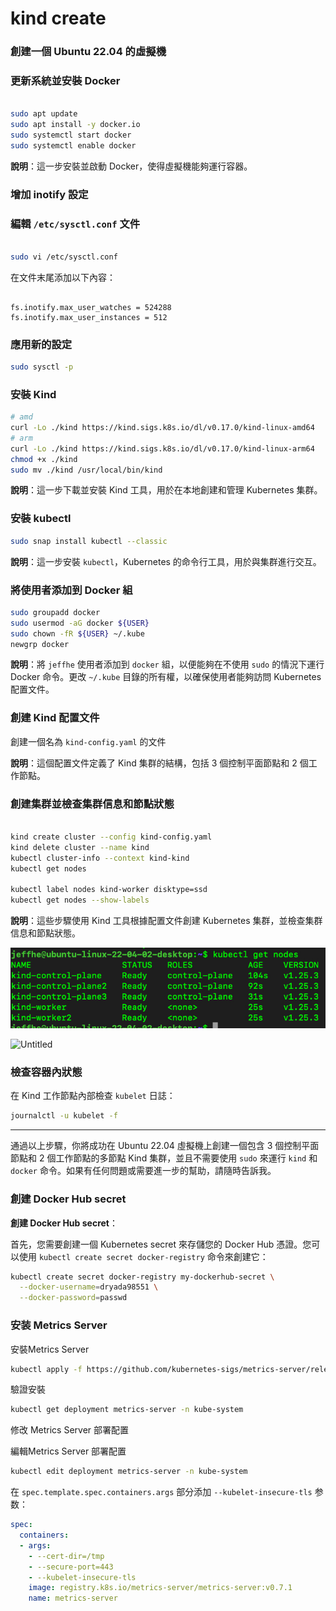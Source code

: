 # kind create

### 創建一個 Ubuntu 22.04 的虛擬機

### 更新系統並安裝 Docker

```bash

sudo apt update
sudo apt install -y docker.io
sudo systemctl start docker
sudo systemctl enable docker

```

**說明**：這一步安裝並啟動 Docker，使得虛擬機能夠運行容器。

### 增加 inotify 設定

### 編輯 `/etc/sysctl.conf` 文件

```bash

sudo vi /etc/sysctl.conf
```

在文件末尾添加以下內容：

```

fs.inotify.max_user_watches = 524288
fs.inotify.max_user_instances = 512

```

### 應用新的設定

```bash
sudo sysctl -p
```

### 安裝 Kind

```bash
# amd
curl -Lo ./kind https://kind.sigs.k8s.io/dl/v0.17.0/kind-linux-amd64
# arm
curl -Lo ./kind https://kind.sigs.k8s.io/dl/v0.17.0/kind-linux-arm64
chmod +x ./kind
sudo mv ./kind /usr/local/bin/kind
```

**說明**：這一步下載並安裝 Kind 工具，用於在本地創建和管理 Kubernetes 集群。

### 安裝 kubectl

```bash
sudo snap install kubectl --classic
```

**說明**：這一步安裝 `kubectl`，Kubernetes 的命令行工具，用於與集群進行交互。

### 將使用者添加到 Docker 組

```bash
sudo groupadd docker
sudo usermod -aG docker ${USER}
sudo chown -fR ${USER} ~/.kube
newgrp docker

```

**說明**：將 `jeffhe` 使用者添加到 `docker` 組，以便能夠在不使用 `sudo` 的情況下運行 Docker 命令。更改 `~/.kube` 目錄的所有權，以確保使用者能夠訪問 Kubernetes 配置文件。

### 創建 Kind 配置文件

創建一個名為 `kind-config.yaml` 的文件

**說明**：這個配置文件定義了 Kind 集群的結構，包括 3 個控制平面節點和 2 個工作節點。

### 創建集群並檢查集群信息和節點狀態

```bash

kind create cluster --config kind-config.yaml
kind delete cluster --name kind
kubectl cluster-info --context kind-kind
kubectl get nodes

kubectl label nodes kind-worker disktype=ssd
kubectl get nodes --show-labels

```

**說明**：這些步驟使用 Kind 工具根據配置文件創建 Kubernetes 集群，並檢查集群信息和節點狀態。

![Untitled](../img/img001.jpg)

![Untitled](https://prod-files-secure.s3.us-west-2.amazonaws.com/81c758a8-650d-4bbb-899e-ece50bd38dd6/44d804d7-75b4-4949-8131-af6ed04efd4c/Untitled.png)

### 檢查容器內狀態

在 Kind 工作節點內部檢查 `kubelet` 日誌：

```bash
journalctl -u kubelet -f
```

---

通過以上步驟，你將成功在 Ubuntu 22.04 虛擬機上創建一個包含 3 個控制平面節點和 2 個工作節點的多節點 Kind 集群，並且不需要使用 `sudo` 來運行 `kind` 和 `docker` 命令。如果有任何問題或需要進一步的幫助，請隨時告訴我。

### **創建 Docker Hub secret**

**創建 Docker Hub secret**：

首先，您需要創建一個 Kubernetes secret 來存儲您的 Docker Hub 憑證。您可以使用 `kubectl create secret docker-registry` 命令來創建它：

```bash
kubectl create secret docker-registry my-dockerhub-secret \
  --docker-username=dryada98551 \
  --docker-password=passwd
```

### 安装 Metrics Server

安裝Metrics Server

```bash
kubectl apply -f https://github.com/kubernetes-sigs/metrics-server/releases/latest/download/components.yaml
```

驗證安裝

```bash
kubectl get deployment metrics-server -n kube-system
```

修改 Metrics Server 部署配置

編輯Metrics Server 部署配置

```bash
kubectl edit deployment metrics-server -n kube-system
```

在 `spec.template.spec.containers.args` 部分添加 `--kubelet-insecure-tls` 参数：

```yaml
spec:
  containers:
  - args:
    - --cert-dir=/tmp
    - --secure-port=443
    - --kubelet-insecure-tls
    image: registry.k8s.io/metrics-server/metrics-server:v0.7.1
    name: metrics-server

```
